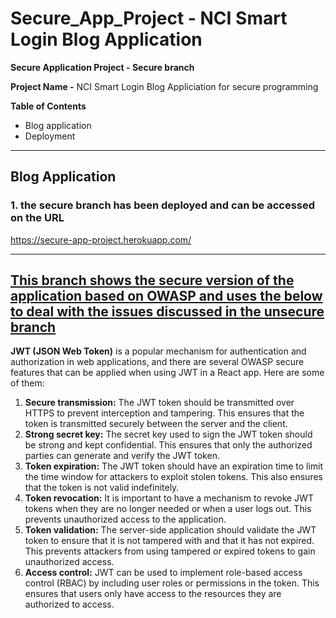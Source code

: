 # Secure_App_Project - NCI Smart Login Blog Application 
**Secure Application Project - Secure branch**

**Project Name -**
NCI Smart Login Blog Appliciation for secure  programming 

**Table of Contents**

- Blog application
- Deployment
---

## Blog Application 
### 1. the secure branch has been deployed and can be accessed on the URL
https://secure-app-project.herokuapp.com/

---
## [This branch shows the secure version of the application based on OWASP and uses the below to deal with the issues discussed in the unsecure branch](https://owasp.org/www-project-top-ten/)
**JWT (JSON Web Token)** is a popular mechanism for authentication and authorization in web applications, and there are several OWASP secure features that can be applied when using JWT in a React app. Here are some of them:
1.	**Secure transmission:** The JWT token should be transmitted over HTTPS to prevent interception and tampering. This ensures that the token is transmitted securely between the server and the client.
2.	**Strong secret key:** The secret key used to sign the JWT token should be strong and kept confidential. This ensures that only the authorized parties can generate and verify the JWT token.
3.	**Token expiration:** The JWT token should have an expiration time to limit the time window for attackers to exploit stolen tokens. This also ensures that the token is not valid indefinitely.
4.	**Token revocation:** It is important to have a mechanism to revoke JWT tokens when they are no longer needed or when a user logs out. This prevents unauthorized access to the application.
5.	**Token validation:** The server-side application should validate the JWT token to ensure that it is not tampered with and that it has not expired. This prevents attackers from using tampered or expired tokens to gain unauthorized access.
6.	**Access control:** JWT can be used to implement role-based access control (RBAC) by including user roles or permissions in the token. This ensures that users only have access to the resources they are authorized to access.
